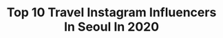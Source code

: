 ---
title: Top 10 Travel Instagram Influencers In Seoul In 2020
description: >-
  Find top travel Instagram influencers in Seoul in 2020. Most popular hashtags: #seoul #travel #korea #stayhome.
platform: Instagram
profiles:
  - username: "2silverrainn"
    fullname: >-
      Eunbi Lee / 이은비
    location: "South Korea"
    followers: 79851
    engagement: 261
    commentsToLikes: 0.034184
    id: ck5zonunjqxya0i14b78mapns
    verified: true
    hashtags: "#vibes, #shot, #bali, #food"
  - username: "dipperdaniel"
    fullname: >-
      Dan🐮
    location: "South Korea"
    followers: 6626
    engagement: 1337
    commentsToLikes: 0.109955
    id: ck6tt5m6n8qj60j71wwvo26zv
    verified: false
    hashtags: "#parkphotoshoot, #itzychaeryeong, #outfitoftheday, #nctcomeback"
  - username: "grim_b"
    fullname: >-
      ⓒ그림비(배성태)
    location: "South Korea"
    followers: 522054
    engagement: 343
    commentsToLikes: 0.019886
    id: ck0w5b4rj2sce0i19hbaqtfj4
    verified: false
    hashtags: "#ktx, #longdistance, #seoulstation, #home"
  - username: "eunju_morea"
    fullname: >-
      정은주 | EUNJU💓
    location: "South Korea"
    followers: 19724
    engagement: 493
    commentsToLikes: 0.009440
    id: ck0tyogwfnj320i19rp0lvbna
    verified: false
    hashtags: "#wine, #eating, #trend, #calvinklein"
  - username: "kim___lady"
    fullname: >-
      Lady Kim
    location: "South Korea"
    followers: 3342
    engagement: 1901
    commentsToLikes: 0.033672
    id: ckap5qb9hcpjx0i784lxbrbha
    verified: false
    hashtags: "#koreanboy, #justcouple, #internationalcouple, #internationalmodels"
  - username: "jinsu.foto"
    fullname: >-
      Jinsu Park
    location: "South Korea"
    followers: 6620
    engagement: 802
    commentsToLikes: 0.067823
    id: ck5zrptmax1fi0i14po4ydyyn
    verified: false
    hashtags: "#balilife, #gopro, #uluru, #brisbane"
  - username: "thesoulofseoulblog"
    fullname: >-
      TheSoulOfSeoul | HallieBradley
    location: "South Korea"
    followers: 9093
    engagement: 452
    commentsToLikes: 0.023410
    id: ck0tyq4vfnqs20i1917e12zqd
    verified: false
    hashtags: "#juknokwon, #upcycle, #forestgiants, #changdeokgung"
  - username: "peizhangwo"
    fullname: >-
      배장아(Bae JangAh)🇰🇷
    location: "South Korea"
    followers: 126305
    engagement: 279
    commentsToLikes: 0.010276
    id: ck8t3zym4535a0j78ehdgfnvs
    verified: false
    hashtags: "#home, #nau, #korean, #kpop"
  - username: "tyan.dae"
    fullname: >-
      에나💙
    location: "South Korea"
    followers: 9156
    engagement: 1704
    commentsToLikes: 0.019822
    id: ckap4eq5j71ig0i780no18pla
    verified: false
    hashtags: "#travel, #redspark, #clc, #me"
  - username: "mary_land__"
    fullname: >-
      매리🍒Mary😷
    location: "South Korea"
    followers: 19586
    engagement: 857
    commentsToLikes: 0.029280
    id: ck8tc0gr8xu720j78hotz5s1o
    verified: false
    hashtags: "#drc60, #longskirt, #spring, #cosmetic"
---